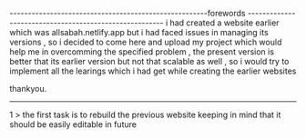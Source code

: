 ------------------------------------------------------forewords -------------------------------------------------------
i had created a website earlier which was allsabah.netlify.app but i had faced issues in managing its versions , so i decided to come here and upload my project which would
help me in overcomming the specified problem , 
the present version is better that its earlier version but not that scalable as well ,
so i would try to implement all the learings which i had get while creating the earlier websites 

thankyou.


------------------------------------------------------------------------------------------------------------------------
1 >  the first task is to rebuild the previous website keeping in mind that it should be easily editable in future 
